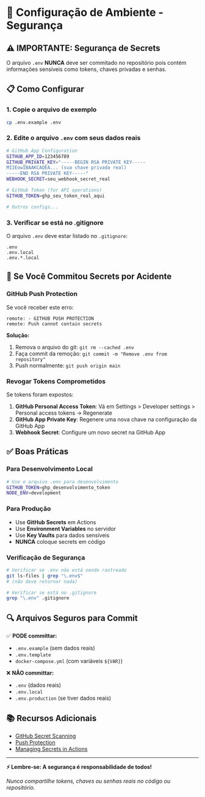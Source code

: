 # 🔐 Configuração de Ambiente - Segurança

## ⚠️ **IMPORTANTE**: Segurança de Secrets

O arquivo `.env` **NUNCA** deve ser commitado no repositório pois contém informações sensíveis como tokens, chaves privadas e senhas.

## 📋 Como Configurar

### 1. **Copie o arquivo de exemplo**
```bash
cp .env.example .env
```

### 2. **Edite o arquivo `.env` com seus dados reais**
```bash
# GitHub App Configuration
GITHUB_APP_ID=123456789
GITHUB_PRIVATE_KEY="-----BEGIN RSA PRIVATE KEY-----
MIIEowIBAAKCAQEA... (sua chave privada real)
-----END RSA PRIVATE KEY-----"
WEBHOOK_SECRET=seu_webhook_secret_real

# GitHub Token (for API operations)  
GITHUB_TOKEN=ghp_seu_token_real_aqui

# Outros configs...
```

### 3. **Verificar se está no .gitignore**
O arquivo `.env` deve estar listado no `.gitignore`:
```
.env
.env.local
.env.*.local
```

## 🚨 **Se Você Commitou Secrets por Acidente**

### GitHub Push Protection
Se você receber este erro:
```
remote: - GITHUB PUSH PROTECTION
remote: Push cannot contain secrets
```

**Solução:**
1. Remova o arquivo do git: `git rm --cached .env`
2. Faça commit da remoção: `git commit -m "Remove .env from repository"`
3. Push normalmente: `git push origin main`

### Revogar Tokens Comprometidos
Se tokens foram expostos:
1. **GitHub Personal Access Token**: Vá em Settings > Developer settings > Personal access tokens → Regenerate
2. **GitHub App Private Key**: Regenere uma nova chave na configuração da GitHub App
3. **Webhook Secret**: Configure um novo secret na GitHub App

## ✅ **Boas Práticas**

### Para Desenvolvimento Local
```bash
# Use o arquivo .env para desenvolvimento
GITHUB_TOKEN=ghp_desenvolvimento_token
NODE_ENV=development
```

### Para Produção
- Use **GitHub Secrets** em Actions
- Use **Environment Variables** no servidor
- Use **Key Vaults** para dados sensíveis
- **NUNCA** coloque secrets em código

### Verificação de Segurança
```bash
# Verificar se .env não está sendo rastreado
git ls-files | grep "\.env$"
# (não deve retornar nada)

# Verificar se está no .gitignore  
grep "\.env" .gitignore
```

## 🔍 **Arquivos Seguros para Commit**

✅ **PODE committar:**
- `.env.example` (sem dados reais)
- `.env.template`
- `docker-compose.yml` (com variáveis `${VAR}`)

❌ **NÃO committar:**
- `.env` (dados reais)
- `.env.local`
- `.env.production` (se tiver dados reais)

## 📚 **Recursos Adicionais**

- [GitHub Secret Scanning](https://docs.github.com/code-security/secret-scanning)
- [Push Protection](https://docs.github.com/code-security/secret-scanning/working-with-secret-scanning-and-push-protection)
- [Managing Secrets in Actions](https://docs.github.com/actions/security-guides/encrypted-secrets)

---

**⚡ Lembre-se: A segurança é responsabilidade de todos!**

*Nunca compartilhe tokens, chaves ou senhas reais no código ou repositório.*
